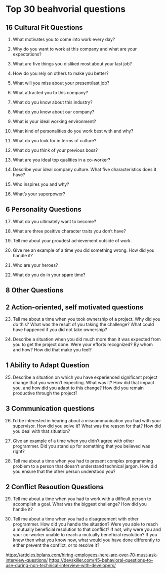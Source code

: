 # Top 30 beahvorial questions

## 16 Cultural Fit Questions

1. What motivates you to come into work every day?

2. Why do you want to work at this company and what are your expectations?

3. What are five things you disliked most about your last job?

4. How do you rely on others to make you better?

5. What will you miss about your present/last job?

6. What attracted you to this company?

7. What do you know about this industry?

8. What do you know about our company?

9. What is your ideal working environment?

10. What kind of personalities do you work best with and why?

11. What do you look for in terms of culture?

12. What do you think of your previous boss?

13. What are you ideal top qualities in a co-worker?

14. Describe your ideal company culture. What five characteristics does it have?

15. Who inspires you and why?

16. What’s your superpower?

## 6 Personality Questions

17. What do you ultimately want to become?

18. What are three positive character traits you don’t have?

29. Tell me about your proudest achievement outside of work.

20. Give me an example of a time you did something wrong. How did you handle it?

21. Who are your heroes?

22. What do you do in your spare time?

## 8 Other Questions

## 2 Action-oriented, self motivated questions

23. Tell me about a time when you took ownership of a project. 
Why did you do this? What was the result of you taking the challenge? 
What could have happened if you did not take ownership?

24. Describe a situation when you did much more than it was expected from you to get the project done.
Were your efforts recognized? By whom and how? How did that make you feel?

## 1 Ability to Adapt Question

25. Describe a situation on which you have experienced significant project change that you weren’t expecting. What was it? How did that impact you, 
and how did you adapt to this change? How did you remain productive through the project?

## 3 Communication questions

26. I’d be interested in hearing about a miscommunication you had with your supervisor. How did you solve it? 
What was the reason for that? How did you deal with that situation?

27. Give an example of a time when you didn’t agree with other programmer. Did you stand up for something that you believed was right?

28. Tell me about a time when you had to present complex programming problem to a person that doesn’t understand technical jargon. 
How did you ensure that the other person understood you?

## 2 Conflict Resoution Questions

29. Tell me about a time when you had to work with a difficult person to accomplish a goal. What was the biggest challenge?
How did you handle it?

30. Tell me about a time when you had a disagreement with other programmer. How did you handle the situation? Were you able to reach a mutually beneficial resolution to that conflict? If not, why were you and your co-worker unable to reach a mutually beneficial resolution?
If you knew then what you know now, what would you have done differently to either prevent the conflict, or to resolve it?


https://articles.bplans.com/hiring-employees-here-are-over-70-must-ask-interview-questions/
https://devskiller.com/45-behavioral-questions-to-use-during-non-technical-interview-with-developers/
